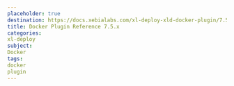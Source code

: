 ```yaml
---
placeholder: true
destination: https://docs.xebialabs.com/xl-deploy-xld-docker-plugin/7.5.x/dockerPluginManual.html
title: Docker Plugin Reference 7.5.x
categories:
xl-deploy
subject:
Docker
tags:
docker
plugin
---
```

